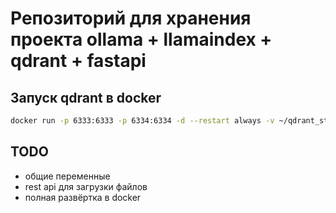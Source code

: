 # Репозиторий для хранения проекта ollama + llamaindex + qdrant + fastapi

## Запуск qdrant в docker
```bash
docker run -p 6333:6333 -p 6334:6334 -d --restart always -v ~/qdrant_storage:/qdrant/storage:z qdrant/qdrant
```

## TODO
- общие переменные
- rest api для загрузки файлов
- полная развёртка в docker